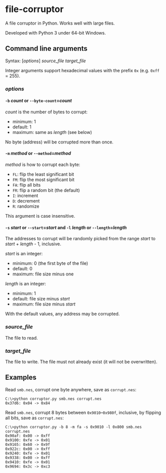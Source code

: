 # file-corruptor
A file corruptor in Python. Works well with large files.

Developed with Python 3 under 64-bit Windows.

## Command line arguments

Syntax: [*options*] *source_file* *target_file*

Integer arguments support hexadecimal values with the prefix `0x` (e.g. `0xff` = 255).

### *options*

#### `-b` *count* or `--byte-count`=*count*
*count* is the number of bytes to corrupt:
* minimum: 1
* default: 1
* maximum: same as *length* (see below)

No byte (address) will be corrupted more than once.

#### `-m` *method* or `--method`=*method*
*method* is how to corrupt each byte:
* `FL`: flip the least significant bit
* `FM`: flip the most significant bit
* `FA`: flip all bits
* `FR`: flip a random bit (the default)
* `I`: increment
* `D`: decrement
* `R`: randomize

This argument is case insensitive.

#### `-s` *start* or `--start`=*start* and `-l` *length* or `--length`=*length*
The addresses to corrupt will be randomly picked from the range *start* to *start* + *length* - 1, inclusive.

*start* is an integer:
* minimum: 0 (the first byte of the file)
* default: 0
* maximum: file size minus one

*length* is an integer:
* minimum: 1
* default: file size minus *start*
* maximum: file size minus *start*

With the default values, any address may be corrupted.

### *source_file*
The file to read.

### *target_file*
The file to write. The file must not already exist (it will not be overwritten).

## Examples

Read `smb.nes`, corrupt one byte anywhere, save as `corrupt.nes`:

```
C:\>python corruptor.py smb.nes corrupt.nes
0x37d6: 0x04 -> 0x84
```

Read `smb.nes`, corrupt 8 bytes between `0x9010`&ndash;`0x980f`, inclusive, by flipping all bits, save as `corrupt.nes`:

```
C:\>python corruptor.py -b 8 -m fa -s 0x9010 -l 0x800 smb.nes corrupt.nes
0x90af: 0x00 -> 0xff
0x9100: 0xfe -> 0x01
0x9165: 0x60 -> 0x9f
0x922c: 0x00 -> 0xff
0x9240: 0xfe -> 0x01
0x9338: 0x00 -> 0xff
0x9410: 0xfe -> 0x01
0x9694: 0x3c -> 0xc3
```

